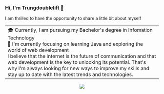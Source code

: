 ### Hi, I'm Trungdoublelift 👋
I am thrilled to have the opportunity to share a little bit about myself
<table>
  <tr>
    <td valign="center">
      🎓 Currently, I am pursuing my Bachelor's degree in Infomation Technology
      <br/>
      🌱 I'm currently focusing on learning Java and exploring the world of web development
      <br/>
I believe that the internet is the future of communication and that web development is the key to unlocking its potential. That's why I'm always looking for new ways to improve my skills and stay up to date with the latest trends and technologies.
  </tr>
</table>
<div align="center" >
<div align="center" >
<a  href="https://github.com/trungdoublelift">

<img src="https://github-readme-stats.vercel.app/api?username=trungdoublelift&theme=github_dark&show_icons=true&count_private=true">

</a>
<div>


</a>
<div>
